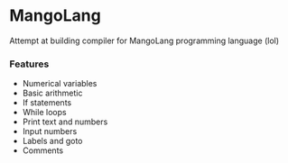 # MangoLang
Attempt at building compiler for MangoLang programming language (lol)
### Features
* Numerical variables
* Basic arithmetic
* If statements
* While loops
* Print text and numbers
* Input numbers
* Labels and goto
* Comments
